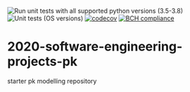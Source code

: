 ![Run unit tests with all supported python versions (3.5-3.8)](https://github.com/SABS-Group-1/pkmodelling/workflows/Run%20unit%20tests%20with%20all%20supported%20python%20versions%20(3.5-3.8)/badge.svg)
![Unit tests (OS versions)](https://github.com/SABS-Group-1/pkmodelling/workflows/Unit%20tests%20(OS%20versions)/badge.svg)
[![codecov](https://codecov.io/gh/SABS-Group-1/pkmodelling/branch/master/graph/badge.svg?token=05UPUHBXCN)](undefined)
[![BCH compliance](https://bettercodehub.com/edge/badge/SABS-Group-1/pkmodelling?branch=master)](https://bettercodehub.com/)

# 2020-software-engineering-projects-pk
starter pk modelling repository
